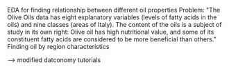 EDA for finding relationship between different oil properties
Problem: "The Olive Oils data has eight explanatory variables (levels of fatty acids in the oils) and nine classes (areas of Italy). The content of the oils is a subject of study in its own right: Olive oil has high nutritional value, and some of its constituent fatty acids are considered to be more beneficial than others." Finding oil by region characteristics

--> modified datconomy tutorials
